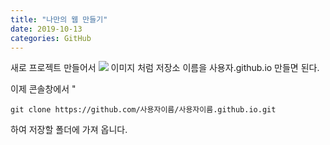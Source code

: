 ```yaml
---
title: "나만의 웹 만들기"
date: 2019-10-13
categories: GitHub
---
```

새로 프로젝트 만들어서
<img src = "https://blog.chulgil.me/content/images/2019/01/Blog6-1-1.jpeg">
이미지 처럼 저장소 이름을 사용자.github.io 만들면 된다.

이제 콘솔창에서 "
<img src = "">
```
git clone https://github.com/사용자이름/사용자이름.github.io.git
```
하여 저장할 폴더에 가져 옵니다.
